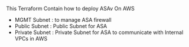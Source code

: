 This Terraform Contain how to deploy ASAv On AWS 
- MGMT Subnet : to manage ASA firewall
- Public Subnet : Public Subnet for ASA
- Private Subnet : Private Subnet for ASA to communicate with Internal VPCs in AWS

